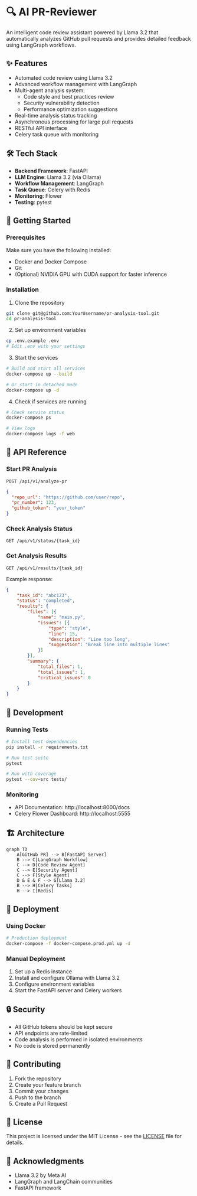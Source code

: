 # 🔍 AI PR-Reviewer
An intelligent code review assistant powered by Llama 3.2 that automatically analyzes GitHub pull requests and provides detailed feedback using LangGraph workflows.

## ✨ Features

- Automated code review using Llama 3.2
- Advanced workflow management with LangGraph
- Multi-agent analysis system:
  - Code style and best practices review
  - Security vulnerability detection
  - Performance optimization suggestions
- Real-time analysis status tracking
- Asynchronous processing for large pull requests
- RESTful API interface
- Celery task queue with monitoring

## 🛠️ Tech Stack

- **Backend Framework**: FastAPI
- **LLM Engine**: Llama 3.2 (via Ollama)
- **Workflow Management**: LangGraph
- **Task Queue**: Celery with Redis
- **Monitoring**: Flower
- **Testing**: pytest

## 🚀 Getting Started

### Prerequisites

Make sure you have the following installed:
- Docker and Docker Compose
- Git
- (Optional) NVIDIA GPU with CUDA support for faster inference

### Installation

1. Clone the repository
```bash
git clone git@github.com:YourUsername/pr-analysis-tool.git
cd pr-analysis-tool
```

2. Set up environment variables
```bash
cp .env.example .env
# Edit .env with your settings
```

3. Start the services
```bash
# Build and start all services
docker-compose up --build

# Or start in detached mode
docker-compose up -d
```

4. Check if services are running
```bash
# Check service status
docker-compose ps

# View logs
docker-compose logs -f web
```

## 📡 API Reference

### Start PR Analysis
```http
POST /api/v1/analyze-pr
```
```json
{
  "repo_url": "https://github.com/user/repo",
  "pr_number": 123,
  "github_token": "your_token"
}
```

### Check Analysis Status
```http
GET /api/v1/status/{task_id}
```

### Get Analysis Results
```http
GET /api/v1/results/{task_id}
```

Example response:
```json
{
    "task_id": "abc123",
    "status": "completed",
    "results": {
        "files": [{
            "name": "main.py",
            "issues": [{
                "type": "style",
                "line": 15,
                "description": "Line too long",
                "suggestion": "Break line into multiple lines"
            }]
        }],
        "summary": {
            "total_files": 1,
            "total_issues": 1,
            "critical_issues": 0
        }
    }
}
```

## 🧪 Development

### Running Tests
```bash
# Install test dependencies
pip install -r requirements.txt

# Run test suite
pytest

# Run with coverage
pytest --cov=src tests/
```

### Monitoring
- API Documentation: http://localhost:8000/docs
- Celery Flower Dashboard: http://localhost:5555

## 🏗️ Architecture

```mermaid
graph TD
    A[GitHub PR] --> B[FastAPI Server]
    B --> C[LangGraph Workflow]
    C --> D[Code Review Agent]
    C --> E[Security Agent]
    C --> F[Style Agent]
    D & E & F --> G[Llama 3.2]
    B --> H[Celery Tasks]
    H --> I[Redis]
```

## 🚀 Deployment

### Using Docker
```bash
# Production deployment
docker-compose -f docker-compose.prod.yml up -d
```

### Manual Deployment
1. Set up a Redis instance
2. Install and configure Ollama with Llama 3.2
3. Configure environment variables
4. Start the FastAPI server and Celery workers

## 🔒 Security

- All GitHub tokens should be kept secure
- API endpoints are rate-limited
- Code analysis is performed in isolated environments
- No code is stored permanently

## 🤝 Contributing

1. Fork the repository
2. Create your feature branch
3. Commit your changes
4. Push to the branch
5. Create a Pull Request

## 📝 License

This project is licensed under the MIT License - see the [LICENSE](LICENSE) file for details.

## 🙏 Acknowledgments

- Llama 3.2 by Meta AI
- LangGraph and LangChain communities
- FastAPI framework